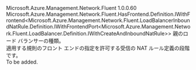 <Type Name="IWithFrontend&lt;ParentT&gt;" FullName="Microsoft.Azure.Management.Network.Fluent.LoadBalancerInboundNatRule.Definition.IWithFrontend&lt;ParentT&gt;">
  <TypeSignature Language="C#" Value="public interface IWithFrontend&lt;ParentT&gt; : Microsoft.Azure.Management.Network.Fluent.HasFrontend.Definition.IWithFrontend&lt;Microsoft.Azure.Management.Network.Fluent.LoadBalancerInboundNatRule.Definition.IWithFrontendPort&lt;Microsoft.Azure.Management.Network.Fluent.LoadBalancer.Definition.IWithCreateAndInboundNatRule&gt;&gt;" />
  <TypeSignature Language="ILAsm" Value=".class public interface auto ansi abstract IWithFrontend`1&lt;ParentT&gt; implements class Microsoft.Azure.Management.Network.Fluent.HasFrontend.Definition.IWithFrontend`1&lt;class Microsoft.Azure.Management.Network.Fluent.LoadBalancerInboundNatRule.Definition.IWithFrontendPort`1&lt;class Microsoft.Azure.Management.Network.Fluent.LoadBalancer.Definition.IWithCreateAndInboundNatRule&gt;&gt;" />
  <TypeSignature Language="DocId" Value="T:Microsoft.Azure.Management.Network.Fluent.LoadBalancerInboundNatRule.Definition.IWithFrontend`1" />
  <TypeSignature Language="VB.NET" Value="Public Interface IWithFrontend(Of ParentT)&#xA;Implements IWithFrontend(Of IWithFrontendPort(Of IWithCreateAndInboundNatRule))" />
  <TypeSignature Language="F#" Value="type IWithFrontend&lt;'ParentT&gt; = interface&#xA;    interface IWithFrontend&lt;IWithFrontendPort&lt;IWithCreateAndInboundNatRule&gt;&gt;" />
  <AssemblyInfo>
    <AssemblyName>Microsoft.Azure.Management.Network.Fluent</AssemblyName>
    <AssemblyVersion>1.0.0.60</AssemblyVersion>
  </AssemblyInfo>
  <TypeParameters>
    <TypeParameter Name="ParentT" />
  </TypeParameters>
  <Interfaces>
    <Interface>
      <InterfaceName>Microsoft.Azure.Management.Network.Fluent.HasFrontend.Definition.IWithFrontend&lt;Microsoft.Azure.Management.Network.Fluent.LoadBalancerInboundNatRule.Definition.IWithFrontendPort&lt;Microsoft.Azure.Management.Network.Fluent.LoadBalancer.Definition.IWithCreateAndInboundNatRule&gt;&gt;</InterfaceName>
    </Interface>
  </Interfaces>
  <Docs>
    <typeparam name="ParentT">親のロード バランサーの種類。</typeparam>
    <summary>
            適用する規則のフロント エンドの指定を許可する受信の NAT ルール定義の段階です。
            </summary>
    <remarks>To be added.</remarks>
  </Docs>
  <Members />
</Type>